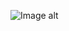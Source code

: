 ![Image alt](https://github.com/Aleksandren/MNIST-GUI/raw/master/https://www.dropbox.com/s/kwzvdm2zhw99afe/MNIST.jpg?dl=0)
